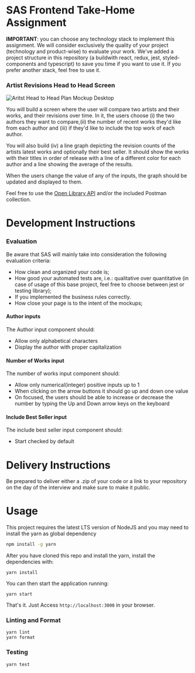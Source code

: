 # SAS Frontend Take-Home Assignment

**IMPORTANT**: you can choose any technology stack to implement this assignment. We will consider exclusively the quality of your project (technology and product-wise) to evaluate your work. We've added a project structure in this repository (a buildwith react, redux, jest, styled-components and typescript) to save you time if you want to use it. If you prefer another stack, feel free to use it.

### Artist Revisions Head to Head Screen

![Aritst Head to Head Plan Mockup Desktop](https://i.imgur.com/slPsM3d.png)

You will build a screen where the user will compare two artists and their works, and their revisions over time.
In it, the users choose (i) the two authors they want to compare,(ii) the number of recent works they'd like from each author and (iii) if they'd like to include the top work of each author.

You will also build (iv) a line graph depicting the revision counts of the artists latest works and optionally their best seller. It should show the works with their titles in order of release with a line of a different color for each author and a line showing the average of the results.

When the users change the value of any of the inputs, the graph should be updated and displayed to them.

Feel free to use the [Open Library API](https://openlibrary.org/developers/api) and/or the included Postman collection.

# Development Instructions

### Evaluation
Be aware that SAS will mainly take into consideration the following evaluation criteria:
* How clean and organized your code is;
* How good your automated tests are, i.e.: qualitative over quantitative (in case of usage of this base project, feel free to choose between jest or testing library);
* If you implemented the business rules correctly.
* How close your page is to the intent of the mockups;

#### Author inputs

The Author input component should:

- Allow only alphabetical characters
- Display the author with proper capitalization

#### Number of Works input

The number of works input component should:

- Allow only numerical(integer) positive inputs up to 1
- When clicking on the arrow buttons it should go up and down one value
- On focused, the users should be able to increase or decrease the number by typing the Up and Down arrow keys on the keyboard

#### Include Best Seller input

The include best seller input component should:

- Start checked by default

# Delivery Instructions

Be prepared to deliver either a .zip of your code or a link to your repository on the day of the interview and make sure to make it public.

# Usage

This project requires the latest LTS version of NodeJS and you may need to install the yarn as global dependency
```bash
npm install -g yarn
```

After you have cloned this repo and install the yarn, install the dependencies with:

```
yarn install
```

You can then start the application running:

```
yarn start
```

That's it. Just Access `http://localhost:3000` in your browser.

### Linting and Format

```
yarn lint
yarn format
```

### Testing

```
yarn test
```

